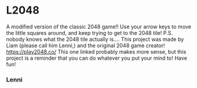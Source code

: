 # L2048
A modified version of the classic 2048 game!!
Use your arrow keys to move the little squares around, and keep trying to get to the 2048 tile!
P.S. nobody knows what the 2048 tile actually is....
This project was made by Liam (please call him Lenni,) and the original 2048 game creator!
https://play2048.co/
This one linked probably makes more sense, but this project is a reminder that you can do whatever you put your mind to!
Have fun!


### Lenni
